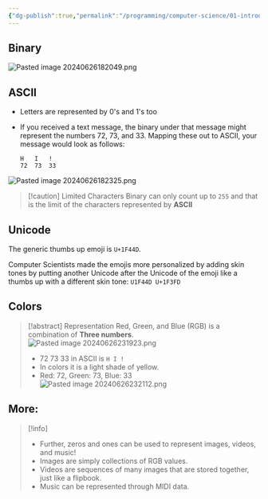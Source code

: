 ```yaml
---
{"dg-publish":true,"permalink":"/programming/computer-science/01-introduction/001-zero-s-and-one-s/","tags":["computerscience","cs50","c_lang"]}
---
```


## Binary
![Pasted image 20240626182049.png](/img/user/PROGRAMMING/Computer%20Science/01%20Introduction/attachments/Pasted%20image%2020240626182049.png)


## ASCII
- Letters are represented by 0's and 1's too
- If you received a text message, the binary under that message might represent the numbers 72, 73, and 33. Mapping these out to ASCII, your message would look as follows:
    
    ```
    H   I   !
    72  73  33
    ```

![Pasted image 20240626182325.png](/img/user/PROGRAMMING/Computer%20Science/01%20Introduction/attachments/Pasted%20image%2020240626182325.png)
> [!caution] Limited Characters
> Binary can only count up to `255` and that is the limit of the characters represented by __ASCII__


## Unicode

The generic  thumbs up emoji is `U+1F44D`.

Computer Scientists made the emojis more personalized by adding skin tones by putting another Unicode after the Unicode of the emoji like a thumbs up with a different skin tone: `U1F44D U+1F3FD`


## Colors
> [!abstract] Representation
> Red, Green, and Blue (RGB) is a combination of __Three numbers__.
> ![Pasted image 20240626231923.png](/img/user/PROGRAMMING/Computer%20Science/01%20Introduction/attachments/Pasted%20image%2020240626231923.png)
> - 72 73 33 in ASCII is `H I !`
> - In colors it is a light shade of yellow.
> -  Red: 72, Green: 73, Blue: 33
> ![Pasted image 20240626232112.png](/img/user/PROGRAMMING/Computer%20Science/01%20Introduction/attachments/Pasted%20image%2020240626232112.png)



## More:
> [!info]
> - Further, zeros and ones can be used to represent images, videos, and music!
> - Images are simply collections of RGB values.
> - Videos are sequences of many images that are stored together, just like a flipbook.
> - Music can be represented through MIDI data.
